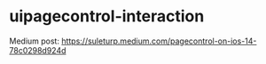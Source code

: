 # uipagecontrol-interaction

Medium post: https://suleturp.medium.com/pagecontrol-on-ios-14-78c0298d924d

